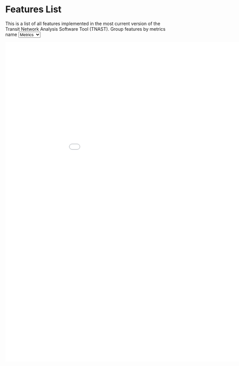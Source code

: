 Features List
=========

This is a list of all features implemented in the most current version of the Transit Network Analysis Software Tool (TNAST).
Group features by metrics name <select onchange="$('iframe').attr('src', '../../TNAtoolAPI-Webapp/Metrics.html?&flag='+$(this).val());">
	<option value="metricsJson">Metrics</option>
	<option value="reportsJson">Reports</option>	
	</select>

<iframe src="../../TNAtoolAPI-Webapp/Metrics.html?&flag=metricsJson" width="1000" height="1000" frameborder="0" scrolling="no"  style="margin:0 auto;display:block;float:left;"></iframe> 
